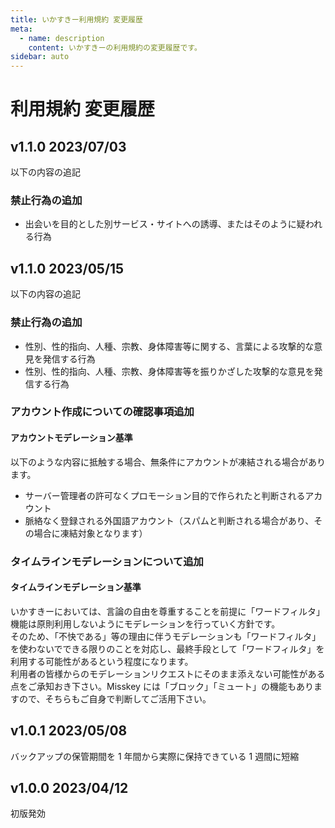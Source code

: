 ```yaml
---
title: いかすきー利用規約 変更履歴
meta:
  - name: description
    content: いかすきーの利用規約の変更履歴です。
sidebar: auto
---
```


# 利用規約 変更履歴

## v1.1.0 2023/07/03

以下の内容の追記

### 禁止行為の追加

- 出会いを目的とした別サービス・サイトへの誘導、またはそのように疑われる行為

## v1.1.0 2023/05/15

以下の内容の追記

### 禁止行為の追加

- 性別、性的指向、人種、宗教、身体障害等に関する、言葉による攻撃的な意見を発信する行為
- 性別、性的指向、人種、宗教、身体障害等を振りかざした攻撃的な意見を発信する行為

### アカウント作成についての確認事項追加

#### アカウントモデレーション基準

以下のような内容に抵触する場合、無条件にアカウントが凍結される場合があります。

- サーバー管理者の許可なくプロモーション目的で作られたと判断されるアカウント
- 脈絡なく登録される外国語アカウント（スパムと判断される場合があり、その場合に凍結対象となります）

### タイムラインモデレーションについて追加

#### タイムラインモデレーション基準

いかすきーにおいては、言論の自由を尊重することを前提に「ワードフィルタ」機能は原則利用しないようにモデレーションを行っていく方針です。  
そのため、「不快である」等の理由に伴うモデレーションも「ワードフィルタ」を使わないでできる限りのことを対応し、最終手段として「ワードフィルタ」を利用する可能性があるという程度になります。  
利用者の皆様からのモデレーションリクエストにそのまま添えない可能性がある点をご承知おき下さい。Misskey には「ブロック」「ミュート」の機能もありますので、そちらもご自身で判断してご活用下さい。

## v1.0.1 2023/05/08

バックアップの保管期間を 1 年間から実際に保持できている 1 週間に短縮

## v1.0.0 2023/04/12

初版発効
